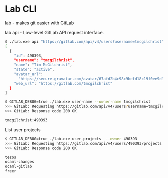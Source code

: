 Lab CLI
==========

lab - makes git easier with GitLab

lab api - Low-level GitLab API request interface.
```sh
$ ./lab.exe api "https://gitlab.com/api/v4/users?username=tmcgilchrist"
[
  {
    "id": 490393,
    "username": "tmcgilchrist",
    "name": "Tim McGilchrist",
    "state": "active",
    "avatar_url":
      "https://secure.gravatar.com/avatar/67afd2b4c98c9befd18c19f0ee9d94dc?s=80&d=identicon",
    "web_url": "https://gitlab.com/tmcgilchrist"
  }
]
```


```sh
$ GITLAB_DEBUG=true ./lab.exe user-name --owner-name tmcgilchrist
>>> GitLab: Requesting https://gitlab.com/api/v4/users?username=tmcgilchrist
>>> GitLab: Response code 200 OK

tmcgilchrist:490393
```

List user projects

```sh
$ GITLAB_DEBUG=true ./lab.exe user-projects  --owner 490393
>>> GitLab: Requesting https://gitlab.com/api/v4/users/490393/projects
>>> GitLab: Response code 200 OK

tezos
ocaml-changes
ocaml-gitlab
freer
```
